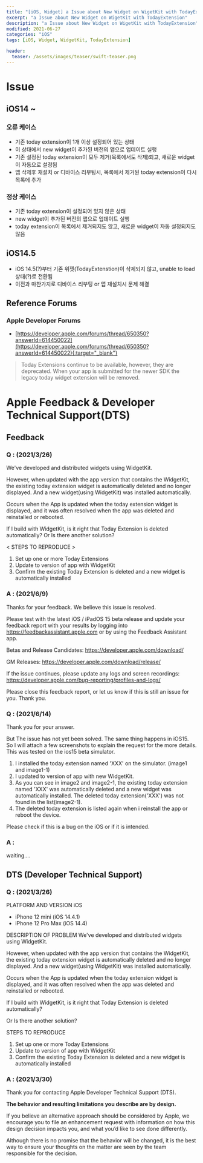 ```yaml
---
title: "[iOS, Widget] a Issue about New Widget on WigetKit with TodayExtension"
excerpt: "a Issue about New Widget on WigetKit with TodayExtension"
description: "a Issue about New Widget on WigetKit with TodayExtension"
modified: 2021-06-27
categories: "iOS"
tags: [iOS, Widget, WidgetKit, TodayExtension]

header:
  teaser: /assets/images/teaser/swift-teaser.png
---
```


# Issue

## iOS14 ~

### 오류 케이스

- 기존 today extension이 1개 이상 설정되어 있는 상태
- 이 상태에서 new widget이 추가된 버전의 앱으로 업데이트 실행
- 기존 설정된 today extension이 모두 제거(목록에서도 삭제)되고, 새로운 widget이 자동으로 설정됨
- 앱 삭제후 재설치 or 디바이스 리부팅시, 목록에서 제거된 today extension이 다시 목록에 추가

### 정상 케이스

- 기존 today extension이 설정되어 있지 않은 상태
- new widget이 추가된 버전의 앱으로 업데이트 실행
- today extension이 목록에서 제거되지도 않고, 새로운 widget이 자동 설정되지도 않음


## iOS14.5
- iOS 14.5(?)부터 기존 위젯(TodayExtenstion)이 삭제되지 않고, unable to load 상태(?)로 전환됨
- 이전과 마찬가지로 디바이스 리부팅 or 앱 재설치시 문제 해결



## Reference Forums
### Apple Developer Forums
- [https://developer.apple.com/forums/thread/650350?answerId=614450022](https://developer.apple.com/forums/thread/650350?answerId=614450022){:target="_blank"}
> Today Extensions continue to be available, however, they are deprecated. When your app is submitted for the newer SDK the legacy today widget extension will be removed.

# Apple Feedback & Developer Technical Support(DTS)
## Feedback

### Q : (2021/3/26)
We've developed and distributed widgets using WidgetKit.

However, when updated with the app version that contains the WidgetKit, the existing today extension widget is automatically deleted and no longer displayed. And a new widget(using WidgetKit) was installed automatically.

Occurs when the App is updated when the today extension widget is displayed, and it was often resolved when the app was deleted and reinstalled or rebooted.

If I build with WidgetKit, is it right that Today Extension is deleted automatically?
Or Is there another solution?

< STEPS TO REPRODUCE >
1. Set up one or more Today Extensions
2. Update to version of app with WidgetKit
3. Confirm the existing Today Extension is deleted and a new widget is automatically installed

### A : (2021/6/9)
Thanks for your feedback.  We believe this issue is resolved.

Please test with the latest iOS / iPadOS 15 beta release and update your feedback report with your results by logging into https://feedbackassistant.apple.com or by using the Feedback Assistant app.

Betas and Release Candidates:
https://developer.apple.com/download/

GM Releases:
https://developer.apple.com/download/release/

If the issue continues, please update any logs and screen recordings:
https://developer.apple.com/bug-reporting/profiles-and-logs/

Please close this feedback report, or let us know if this is still an issue for you.  Thank you.

### Q : (2021/6/14)
Thank you for your answer.

But The issue has not yet been solved. The same thing happens in iOS15.
So I will attach a few screenshots to explain the request for the more details.
This was tested on the ios15 beta simulator.

1. I installed the today extension named 'XXX' on the simulator. (image1 and image1-1)
2. I updated to version of app with new WidgetKit.
3. As you can see in image2 and image2-1, the existing today extension named 'XXX' was automatically deleted and a new widget was automatically installed. The deleted today extension('XXX') was not found in the list(image2-1).
4. The deleted today extension is listed again when i reinstall the app or reboot the device.

Please check if this is a bug on the iOS or if it is intended.

### A :
waiting....

## DTS (Developer Technical Support)
### Q : (2021/3/26)
PLATFORM AND VERSION
iOS
- iPhone 12 mini (iOS 14.4.1)
- iPhone 12 Pro Max (iOS 14.4)

DESCRIPTION OF PROBLEM
We've developed and distributed widgets using WidgetKit.

However, when updated with the app version that contains the WidgetKit, the existing today extension widget is automatically deleted and no longer displayed. And a new widget(using WidgetKit) was installed automatically.

Occurs when the App is updated when the today extension widget is displayed, and it was often resolved when the app was deleted and reinstalled or rebooted.

If I build with WidgetKit, is it right that Today Extension is deleted automatically?

Or Is there another solution?

STEPS TO REPRODUCE
1. Set up one or more Today Extensions
2. Update to version of app with WidgetKit
3. Confirm the existing Today Extension is deleted and a new widget is automatically installed

### A : (2021/3/30)
Thank you for contacting Apple Developer Technical Support (DTS).

**The behavior and resulting limitations you describe are by design.**

If you believe an alternative approach should be considered by Apple, we encourage you to file an enhancement request with information on how this design decision impacts you, and what you’d like to see done differently.

Although there is no promise that the behavior will be changed, it is the best way to ensure your thoughts on the matter are seen by the team responsible for the decision.
